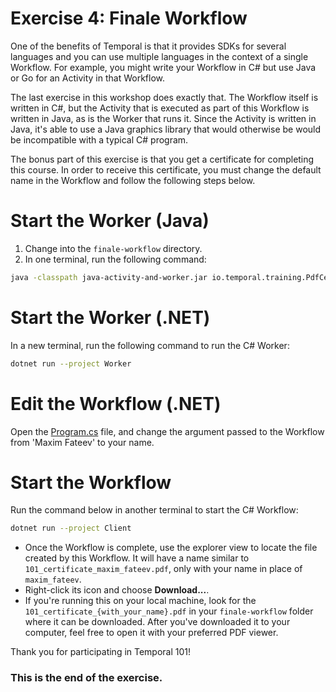 # Exercise 4: Finale Workflow

One of the benefits of Temporal is that it provides SDKs for several
languages and you can use multiple languages in the context of a single
Workflow. For example, you might write your Workflow in C# but use
Java or Go for an Activity in that Workflow.

The last exercise in this workshop does exactly that. The Workflow
itself is written in C#, but the Activity that is executed as part
of this Workflow is written in Java, as is the Worker that runs it. Since the Activity is 
written in Java, it's able to use a Java graphics library that would otherwise be would be 
incompatible with a typical C# program.

The bonus part of this exercise is that you get a certificate for completing this course. 
In order to receive this certificate, you must change the default name in the Workflow 
and follow the following steps below.

# Start the Worker (Java)

1. Change into the `finale-workflow` directory.
2. In one terminal, run the following command:

```sh
java -classpath java-activity-and-worker.jar io.temporal.training.PdfCertWorker
```

# Start the Worker (.NET)

In a new terminal, run the following command to run the C# Worker:

```sh
dotnet run --project Worker
```

# Edit the Workflow (.NET)

Open the [Program.cs](./Client/Program.cs) file, and change the argument passed to the Workflow from 'Maxim Fateev' to your name.

# Start the Workflow

Run the command below in another terminal to start the C# Workflow:

```sh
dotnet run --project Client
```

- Once the Workflow is complete, use the explorer view to locate the file created by this Workflow. It will have a name similar to `101_certificate_maxim_fateev.pdf`, only with your name in place of `maxim_fateev`.
- Right-click its icon and choose **Download...**.
- If you're running this on your local machine, look for the `101_certificate_{with_your_name}.pdf` in your `finale-workflow` folder where it can be downloaded. After you've downloaded it to your computer, feel free to open it with your preferred PDF viewer.

Thank you for participating in Temporal 101!

### This is the end of the exercise.